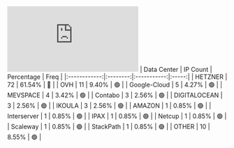 ![Diagramm](https://github.com/obajay/StateSync-snapshots/blob/main/Projects/Gitopia/1/README.md)
| Data Center | IP Count | Percentage | Freq |
|:------------:|:--------:|:-----------:|:-----:|
| HETZNER | 72 | 61.54% | 🔴 |
| OVH | 11 | 9.40% | 🟢 |
| Google-Cloud | 5 | 4.27% | 🟢 |
| MEVSPACE | 4 | 3.42% | 🟢 |
| Contabo | 3 | 2.56% | 🟢 |
| DIGITALOCEAN | 3 | 2.56% | 🟢 |
| IKOULA | 3 | 2.56% | 🟢 |
| AMAZON | 1 | 0.85% | 🟢 |
| Interserver | 1 | 0.85% | 🟢 |
| IPAX | 1 | 0.85% | 🟢 |
| Netcup | 1 | 0.85% | 🟢 |
| Scaleway | 1 | 0.85% | 🟢 |
| StackPath | 1 | 0.85% | 🟢 |
| OTHER | 10 | 8.55% | 🟢 |